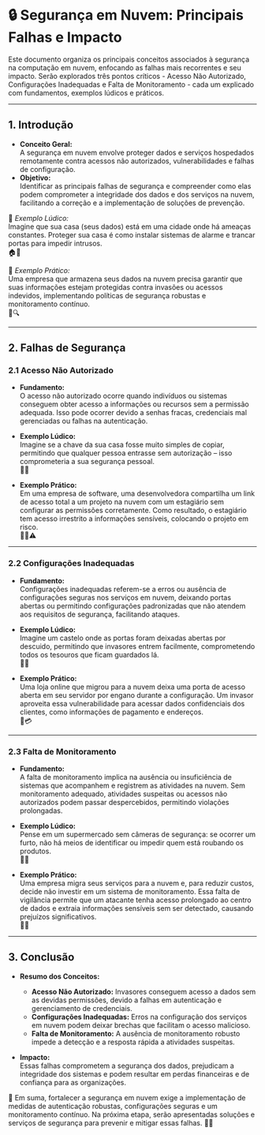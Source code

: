 # 🔒 Segurança em Nuvem: Principais Falhas e Impacto

Este documento organiza os principais conceitos associados à segurança na computação em nuvem, enfocando as falhas mais recorrentes e seu impacto. Serão explorados três pontos críticos - Acesso Não Autorizado, Configurações Inadequadas e Falta de Monitoramento - cada um explicado com fundamentos, exemplos lúdicos e práticos.

---

## 1. Introdução

- **Conceito Geral:**  
  A segurança em nuvem envolve proteger dados e serviços hospedados remotamente contra acessos não autorizados, vulnerabilidades e falhas de configuração.  
- **Objetivo:**  
  Identificar as principais falhas de segurança e compreender como elas podem comprometer a integridade dos dados e dos serviços na nuvem, facilitando a correção e a implementação de soluções de prevenção.  

📡 *Exemplo Lúdico:*  
Imagine que sua casa (seus dados) está em uma cidade onde há ameaças constantes. Proteger sua casa é como instalar sistemas de alarme e trancar portas para impedir intrusos.  
🏠🔐

📡 *Exemplo Prático:*  
Uma empresa que armazena seus dados na nuvem precisa garantir que suas informações estejam protegidas contra invasões ou acessos indevidos, implementando políticas de segurança robustas e monitoramento contínuo.  
💼🔍

---

## 2. Falhas de Segurança

### 2.1 Acesso Não Autorizado

- **Fundamento:**  
  O acesso não autorizado ocorre quando indivíduos ou sistemas conseguem obter acesso a informações ou recursos sem a permissão adequada. Isso pode ocorrer devido a senhas fracas, credenciais mal gerenciadas ou falhas na autenticação.
  
- **Exemplo Lúdico:**  
  Imagine se a chave da sua casa fosse muito simples de copiar, permitindo que qualquer pessoa entrasse sem autorização – isso comprometeria a sua segurança pessoal.  
  🔑🚪

- **Exemplo Prático:**  
  Em uma empresa de software, uma desenvolvedora compartilha um link de acesso total a um projeto na nuvem com um estagiário sem configurar as permissões corretamente. Como resultado, o estagiário tem acesso irrestrito a informações sensíveis, colocando o projeto em risco.  
  👩‍💻⚠️

---

### 2.2 Configurações Inadequadas

- **Fundamento:**  
  Configurações inadequadas referem-se a erros ou ausência de configurações seguras nos serviços em nuvem, deixando portas abertas ou permitindo configurações padronizadas que não atendem aos requisitos de segurança, facilitando ataques.
  
- **Exemplo Lúdico:**  
  Imagine um castelo onde as portas foram deixadas abertas por descuido, permitindo que invasores entrem facilmente, comprometendo todos os tesouros que ficam guardados lá.  
  🏰🚪

- **Exemplo Prático:**  
  Uma loja online que migrou para a nuvem deixa uma porta de acesso aberta em seu servidor por engano durante a configuração. Um invasor aproveita essa vulnerabilidade para acessar dados confidenciais dos clientes, como informações de pagamento e endereços.  
  🏪💳

---

### 2.3 Falta de Monitoramento

- **Fundamento:**  
  A falta de monitoramento implica na ausência ou insuficiência de sistemas que acompanhem e registrem as atividades na nuvem. Sem monitoramento adequado, atividades suspeitas ou acessos não autorizados podem passar despercebidos, permitindo violações prolongadas.
  
- **Exemplo Lúdico:**  
  Pense em um supermercado sem câmeras de segurança: se ocorrer um furto, não há meios de identificar ou impedir quem está roubando os produtos.  
  🎥🚫

- **Exemplo Prático:**  
  Uma empresa migra seus serviços para a nuvem e, para reduzir custos, decide não investir em um sistema de monitoramento. Essa falta de vigilância permite que um atacante tenha acesso prolongado ao centro de dados e extraia informações sensíveis sem ser detectado, causando prejuízos significativos.  
  🏢👀

---

## 3. Conclusão

- **Resumo dos Conceitos:**  
  - **Acesso Não Autorizado:** Invasores conseguem acesso a dados sem as devidas permissões, devido a falhas em autenticação e gerenciamento de credenciais.  
  - **Configurações Inadequadas:** Erros na configuração dos serviços em nuvem podem deixar brechas que facilitam o acesso malicioso.  
  - **Falta de Monitoramento:** A ausência de monitoramento robusto impede a detecção e a resposta rápida a atividades suspeitas.
  
- **Impacto:**  
  Essas falhas comprometem a segurança dos dados, prejudicam a integridade dos sistemas e podem resultar em perdas financeiras e de confiança para as organizações.

🌟 Em suma, fortalecer a segurança em nuvem exige a implementação de medidas de autenticação robustas, configurações seguras e um monitoramento contínuo. Na próxima etapa, serão apresentadas soluções e serviços de segurança para prevenir e mitigar essas falhas.
🚀🔐